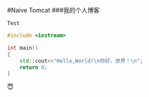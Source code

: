 #Naive Tomcat
###我的个人博客

    Test

```C++
#include <iostream>

int main()
{
	std::cout<<"Hello,World!\n你好，世界！\n";
	return 0;
}
```
:innocent: